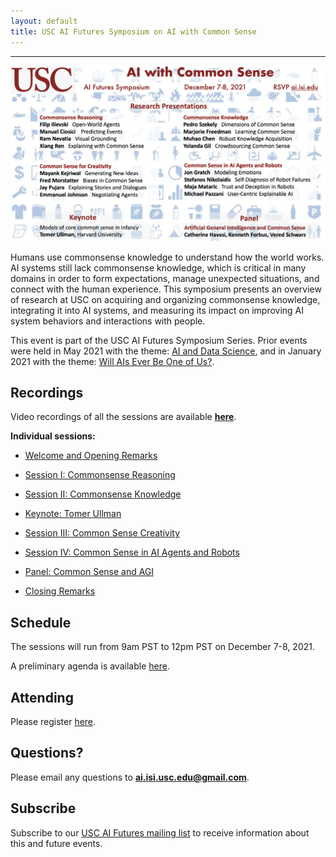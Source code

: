 ```yaml
---
layout: default
title: USC AI Futures Symposium on AI with Common Sense
---
```

---


<img src="images/common-sense-12.png" alt="common-sense-info" width="1000" />


Humans use commonsense knowledge to understand how the world works.  AI systems still lack commonsense knowledge, which is critical in many domains in order to form expectations, manage unexpected situations, and connect with the human experience. This symposium presents an overview of research at USC on acquiring and organizing commonsense knowledge, integrating it into AI systems, and measuring its impact on improving AI system behaviors and interactions with people.

This event is part of the USC AI Futures Symposium Series. Prior events were held in May 2021 with the theme: [AI and Data Science](https://www.isi.edu/events/ai-symposium/), and in January 2021 with the theme: [Will AIs Ever Be One of Us?](https://www.isi.edu/events/ai_symposium_2021).

## Recordings

Video recordings of all the sessions are available <a href="https://www.youtube.com/playlist?list=PLknXvJJeEDaLtCMYo2-ggdfOPJKiZq89c"><b>here</b></a>.

**Individual sessions:**

* <a href="https://youtu.be/JJ2a8Eleox0">Welcome and Opening Remarks</a>

* <a href="https://youtu.be/h6sTdb1GD1g">Session I: Commonsense Reasoning</a>

* <a href="https://youtu.be/YH6mft4NcYI">Session II: Commonsense Knowledge</a>

* <a href="https://youtu.be/hbJskihE6AM">Keynote: Tomer Ullman</a>
 
* <a href="https://youtu.be/JJ2a8Eleox0">Session III: Common Sense Creativity</a>

* <a href="https://youtu.be/MWMV1GYzF-Y">Session IV: Common Sense in AI Agents and Robots</a>

* <a href="https://youtu.be/oyzUZGfMg20">Panel: Common Sense and AGI</a>

* <a href="https://youtu.be/WISda6eyzJI">Closing Remarks</a>


## Schedule

The sessions will run from 9am PST to 12pm PST on December 7-8, 2021.

A preliminary agenda is available [here](https://isi-usc-edu.github.io/USC-CommonSense-Symposium/schedule).

## Attending

Please register [here](https://isi-usc-edu.github.io/USC-CommonSense-Symposium/register).

## Questions?

Please email any questions to **ai.isi.usc.edu@gmail.com**.

## Subscribe

Subscribe to our [USC AI Futures mailing list](https://mailman.isi.edu/mailman/listinfo/usc-ai-futures-events) to receive information about this and future events.
